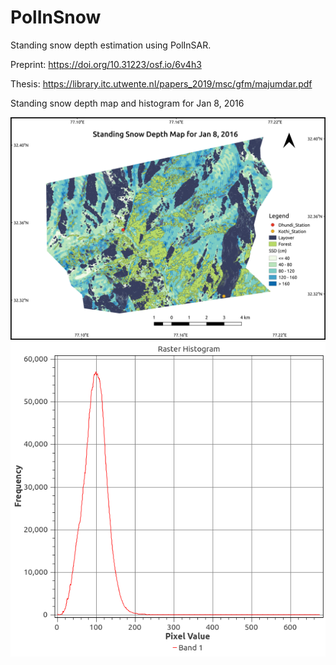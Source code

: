 # PolInSnow
Standing snow depth estimation using PolInSAR. 

Preprint: https://doi.org/10.31223/osf.io/6v4h3

Thesis: https://library.itc.utwente.nl/papers_2019/msc/gfm/majumdar.pdf

Standing snow depth map and histogram for Jan 8, 2016

![Alt text](./Maps/ssd_map.png?raw=true "Standing Snow Depth")
![Alt text](./Maps/Histogram.png?raw=true "Histogram")
